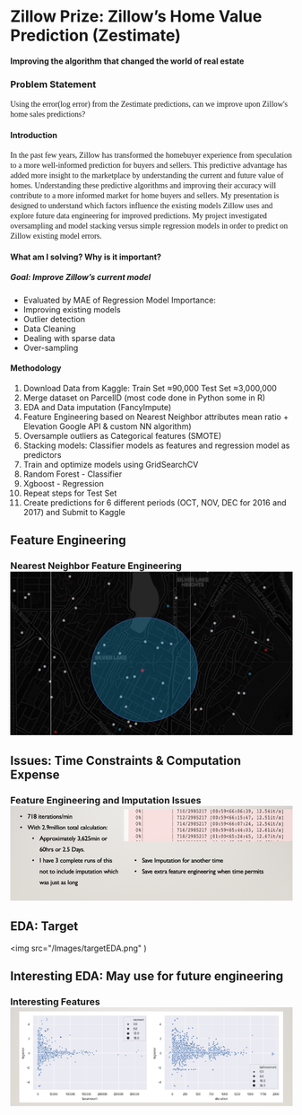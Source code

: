 # Zillow Prize: Zillow’s Home Value Prediction (Zestimate)
#### Improving the algorithm that changed the world of real estate
 

### Problem Statement

<span style="font-family:Papyrus"> 
Using the error(log error) from the Zestimate predictions, can we improve upon Zillow's home sales predictions? 
</span>

#### Introduction

<span style="font-family:Papyrus"> 
 In the past few years, Zillow has transformed the homebuyer experience from speculation to a more well-informed prediction for buyers and sellers. This predictive advantage has added more insight to the marketplace by understanding the current and future value of homes. Understanding these predictive algorithms and improving their accuracy will contribute to a more informed market for home buyers and sellers. My presentation is designed to understand which factors influence the existing models Zillow uses and explore future data engineering for improved predictions. My project investigated oversampling and model stacking versus simple regression models in order to predict on Zillow existing model errors. 
</span>

#### What am I solving? Why is it important? 


##### Goal: Improve Zillow’s current model 
* Evaluated by MAE of Regression Model
Importance: 
* Improving existing models
* Outlier detection
* Data Cleaning
* Dealing with sparse data
* Over-sampling



#### Methodology


1. Download Data from Kaggle:   Train Set ≈90,000   Test Set ≈3,000,000
2. Merge dataset on ParcelID (most code done in Python some in R)
3. EDA and Data imputation (FancyImpute)
4. Feature Engineering based on Nearest Neighbor attributes mean ratio + Elevation Google API & custom NN algorithm)
5. Oversample outliers as Categorical features (SMOTE)
6. Stacking models: Classifier models as features and regression model as predictors
7. Train and optimize models using GridSearchCV
8. Random Forest - Classifier
9. Xgboost - Regression
10. Repeat steps for Test Set
11. Create predictions for 6 different periods (OCT, NOV, DEC for 2016 and 2017) and Submit to Kaggle





## Feature Engineering

<span style="font-family:Papyrus"> 
</span>

<p align="center">
  <h3>Nearest Neighbor Feature Engineering </>
  <img src="/Images/NNfeateng.png" )
</p>

## Issues: Time Constraints & Computation Expense

<span style="font-family:Papyrus"> 
</span>

<p align="center">
  <h3>Feature Engineering and Imputation Issues </>
  <img src="/Images/issueSlide.png" )
</p>
   
 ## EDA: Target

<span style="font-family:Papyrus"> 
</span>

<p align="center">
  
  <img src="/Images/targetEDA.png" )
</p>

## Interesting EDA: May use for future engineering

<span style="font-family:Papyrus"> 
</span>

<p align="center">
  <h3>Interesting Features </>
  <img src="/Images/EDAinterestingFeats.png" )
</p>
